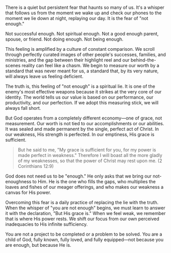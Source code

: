 There is a quiet but persistent fear that haunts so many of us. It's a whisper that follows us from the moment we wake up and check our phones to the moment we lie down at night, replaying our day. It is the fear of "not enough."

Not successful enough. Not spiritual enough. Not a good enough parent, spouse, or friend. Not doing enough. Not being enough.

This feeling is amplified by a culture of constant comparison. We scroll through perfectly curated images of other people's successes, families, and ministries, and the gap between their highlight reel and our behind-the-scenes reality can feel like a chasm. We begin to measure our worth by a standard that was never meant for us, a standard that, by its very nature, will always leave us feeling deficient.

The truth is, this feeling of "not enough" is a spiritual lie. It is one of the enemy's most effective weapons because it strikes at the very core of our identity. The world tells us our value is based on our performance, our productivity, and our perfection. If we adopt this measuring stick, we will always fall short.

But God operates from a completely different economy—one of grace, not measurement. Our worth is not tied to our accomplishments or our abilities. It was sealed and made permanent by the single, perfect act of Christ. In our weakness, His strength is perfected. In our emptiness, His grace is sufficient.

> But he said to me, "My grace is sufficient for you, for my power is made perfect in weakness." Therefore I will boast all the more gladly of my weaknesses, so that the power of Christ may rest upon me. (2 Corinthians 12:9)

God does not need us to be "enough." He only asks that we bring our not-enoughness to Him. He is the one who fills the gaps, who multiplies the loaves and fishes of our meager offerings, and who makes our weakness a canvas for His power.

Overcoming this fear is a daily practice of replacing the lie with the truth. When the whisper of "you are not enough" begins, we must learn to answer it with the declaration, "But His grace is." When we feel weak, we remember that is where His power rests. We shift our focus from our own perceived inadequacies to His infinite sufficiency.

You are not a project to be completed or a problem to be solved. You are a child of God, fully known, fully loved, and fully equipped—not because you are enough, but because He is.
